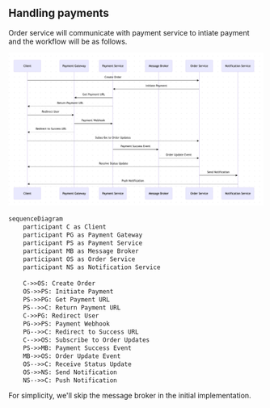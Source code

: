 ## Handling payments

Order service will communicate with payment service to intiate payment and the workflow will be as follows.

![pay-flow](/order-service/src/main/resources/payment-flow.png)

```mermaid
sequenceDiagram
    participant C as Client
    participant PG as Payment Gateway
    participant PS as Payment Service
    participant MB as Message Broker
    participant OS as Order Service
    participant NS as Notification Service

    C->>OS: Create Order
    OS->>PS: Initiate Payment
    PS->>PG: Get Payment URL
    PS-->>C: Return Payment URL
    C->>PG: Redirect User
    PG->>PS: Payment Webhook
    PG-->>C: Redirect to Success URL
    C-->>OS: Subscribe to Order Updates
    PS->>MB: Payment Success Event
    MB->>OS: Order Update Event
    OS-->>C: Receive Status Update
    OS->>NS: Send Notification
    NS-->>C: Push Notification
```

For simplicity, we'll skip the message broker in the initial implementation.